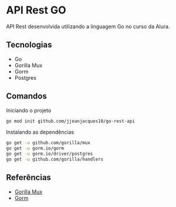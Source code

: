 # API Rest GO

API Rest desenvolvida utilizando a linguagem Go no curso da Alura.

## Tecnologias

- Go
- Gorilla Mux
- Gorm
- Postgres

## Comandos

Iniciando o projeto

``` bash
go mod init github.com/jjeanjacques10/go-rest-api
```

Instalando as dependências

``` bash
go get -u github.com/gorilla/mux
go get -u gorm.io/gorm
go get -u gorm.io/driver/postgres
go get -u github.com/gorilla/handlers
```

## Referências

- [Gorilla Mux](https://github.com/gorilla/mux)
- [Gorm](https://github.com/go-gorm/gorm)
